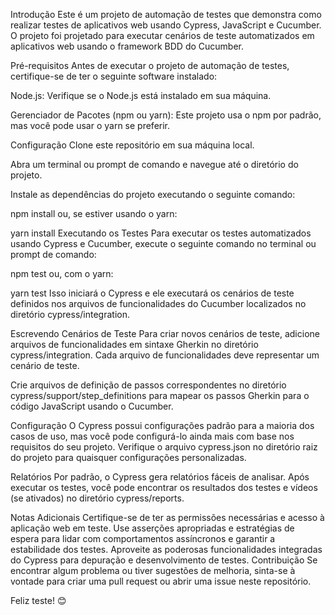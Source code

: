 Introdução
Este é um projeto de automação de testes que demonstra como realizar testes de aplicativos web usando Cypress, JavaScript e Cucumber. O projeto foi projetado para executar cenários de teste automatizados em aplicativos web usando o framework BDD do Cucumber.

Pré-requisitos
Antes de executar o projeto de automação de testes, certifique-se de ter o seguinte software instalado:

Node.js: Verifique se o Node.js está instalado em sua máquina.

Gerenciador de Pacotes (npm ou yarn): Este projeto usa o npm por padrão, mas você pode usar o yarn se preferir.

Configuração
Clone este repositório em sua máquina local.

Abra um terminal ou prompt de comando e navegue até o diretório do projeto.

Instale as dependências do projeto executando o seguinte comando:

npm install ou, se estiver usando o yarn:

yarn install Executando os Testes Para executar os testes automatizados usando Cypress e Cucumber, execute o seguinte comando no terminal ou prompt de comando:

npm test ou, com o yarn:

yarn test Isso iniciará o Cypress e ele executará os cenários de teste definidos nos arquivos de funcionalidades do Cucumber localizados no diretório cypress/integration.

Escrevendo Cenários de Teste
Para criar novos cenários de teste, adicione arquivos de funcionalidades em sintaxe Gherkin no diretório cypress/integration. Cada arquivo de funcionalidades deve representar um cenário de teste.

Crie arquivos de definição de passos correspondentes no diretório cypress/support/step_definitions para mapear os passos Gherkin para o código JavaScript usando o Cucumber.

Configuração
O Cypress possui configurações padrão para a maioria dos casos de uso, mas você pode configurá-lo ainda mais com base nos requisitos do seu projeto. Verifique o arquivo cypress.json no diretório raiz do projeto para quaisquer configurações personalizadas.

Relatórios
Por padrão, o Cypress gera relatórios fáceis de analisar. Após executar os testes, você pode encontrar os resultados dos testes e vídeos (se ativados) no diretório cypress/reports.

Notas Adicionais
Certifique-se de ter as permissões necessárias e acesso à aplicação web em teste. Use asserções apropriadas e estratégias de espera para lidar com comportamentos assíncronos e garantir a estabilidade dos testes. Aproveite as poderosas funcionalidades integradas do Cypress para depuração e desenvolvimento de testes. Contribuição Se encontrar algum problema ou tiver sugestões de melhoria, sinta-se à vontade para criar uma pull request ou abrir uma issue neste repositório.

Feliz teste! 😊
